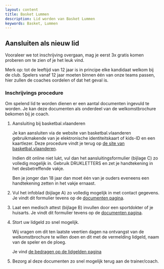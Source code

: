 ```yaml
---
layout: content
title: Basket Lummen
description: Lid worden van Basket Lummen
keywords: Basket, Lummen
---
```


## Aansluiten als nieuw lid

Vooraleer we tot inschrijving overgaan, mag je eerst 3x gratis komen proberen om te zien of je het leuk vind. 

Merk op: tot de leeftijd van 12 jaar is in principe elke kandidaat welkom bij de club. Spelers vanaf 12 jaar moeten binnen één van onze teams passen, hier zullen de coaches oordelen of dat het geval is.

### Inschrijvings procedure

Om spelend lid te worden dienen er een aantal documenten ingevuld te worden. Je kan deze documenten als onderdeel van de welkomstbrochure bekomen bij je coach.


1.	Aansluiting bij basketbal.vlaanderen 

    Je kan aansluiten via de website van basketbal.vlaanderen gebruikmakende van je elektronische identiteitskaart of kids-ID en een kaartlezer. Deze procedure vindt je terug op [de site van basketbal.vlaanderen](https://www.basketbal.vlaanderen/lid-worden-id-uploaden).

    Indien dit online niet lukt, vul dan het aansluitingsformulier (bijlage C) zo volledig mogelijk in. Gebruik DRUKLETTERS en zet je handtekening in het desbetreffende vakje.

    Ben je jonger dan 18 jaar dan moet één van je ouders eveneens een handtekening zetten in het vakje ernaast.

2.	Vul het infoblad (bijlage A) zo volledig mogelijk in met contact gegevens. Je vindt dit formulier tevens op de [documenten pagina](/club/documenten).

3.	Laat een medisch attest (bijlage B) invullen door een sportdokter of je huisarts. Je vindt dit formulier tevens op de [documenten pagina](/club/documenten).

4.	Stort uw lidgeld zo snel mogelijk.

    Wij vragen om dit ten laatste veertien dagen na ontvangst van de welkomstbrochure te willen doen en dit met de vermelding lidgeld, naam van de speler en de ploeg.

    Je vind [de bedragen op de lidgelden pagina](/club/lidgelden)

5.	Bezorg al deze documenten zo snel mogelijk terug aan de trainer/coach.
